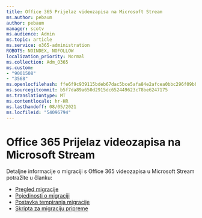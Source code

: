 ```yaml
---
title: Office 365 Prijelaz videozapisa na Microsoft Stream
ms.author: pebaum
author: pebaum
manager: scotv
ms.audience: Admin
ms.topic: article
ms.service: o365-administration
ROBOTS: NOINDEX, NOFOLLOW
localization_priority: Normal
ms.collection: Adm_O365
ms.custom:
- "9001508"
- "3568"
ms.openlocfilehash: ffe6f9c939115bdeb67dac5bce5afa84e2afcea0bbc296f09bbe7b15eebf282d
ms.sourcegitcommit: b5f7da89a650d2915dc652449623c78be6247175
ms.translationtype: MT
ms.contentlocale: hr-HR
ms.lasthandoff: 08/05/2021
ms.locfileid: "54096794"
---
```

# <a name="office-365-video-transition-to-microsoft-stream"></a>Office 365 Prijelaz videozapisa na Microsoft Stream

Detaljne informacije o migraciji s Office 365 videozapisa u Microsoft Stream potražite u članku:

- [Pregled migracije](https://docs.microsoft.com/stream/migrate-from-office-365)
- [Pojedinosti o migraciji](https://docs.microsoft.com/stream/migration-experience)
- [Postavka tempiranja migracije](https://docs.microsoft.com/stream/migration-o365video-timing-setting)
- [Skripta za migraciju pripreme](https://docs.microsoft.com/stream/migration-o365video-prep)
